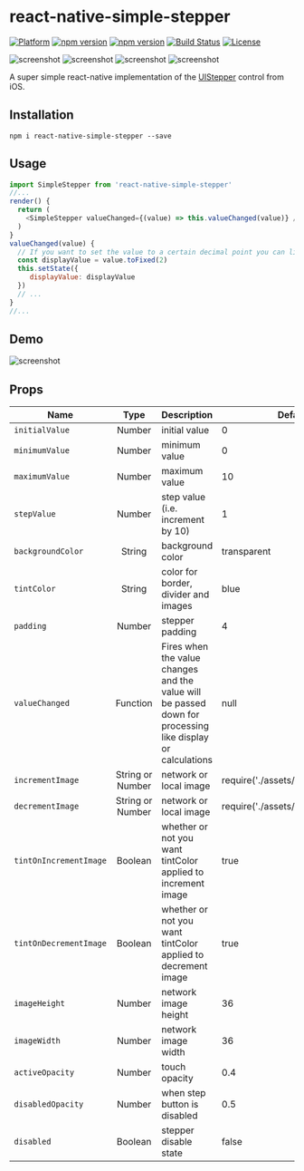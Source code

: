 # react-native-simple-stepper

[![Platform](https://img.shields.io/badge/platform-react--native-lightgrey.svg)](http://facebook.github.io/react-native/)
[![npm version](http://img.shields.io/npm/v/react-native-simple-stepper.svg)](https://www.npmjs.com/package/react-native-simple-stepper)
[![npm version](http://img.shields.io/npm/dm/react-native-simple-stepper.svg)](https://www.npmjs.com/package/react-native-simple-stepper)
[![Build Status](https://travis-ci.org/testshallpass/react-native-simple-stepper.svg?branch=master)](https://travis-ci.org/testshallpass/react-native-simple-stepper)
[![License](https://img.shields.io/badge/license-MIT-blue.svg)](https://raw.github.com/testshallpass/react-native-simple-stepper/master/LICENSE)

![screenshot](https://raw.github.com/testshallpass/react-native-simple-stepper/master/screenshots/red.png) ![screenshot](https://raw.github.com/testshallpass/react-native-simple-stepper/master/screenshots/blue.png) ![screenshot](https://raw.github.com/testshallpass/react-native-simple-stepper/master/screenshots/green.png) ![screenshot](https://raw.github.com/testshallpass/react-native-simple-stepper/master/screenshots/custom.png)

A super simple react-native implementation of the [UIStepper](https://developer.apple.com/reference/uikit/uistepper) control from iOS.

## Installation
```npm i react-native-simple-stepper --save```

## Usage
```javascript
import SimpleStepper from 'react-native-simple-stepper'
//...
render() {
  return (
    <SimpleStepper valueChanged={(value) => this.valueChanged(value)} />
  )
}
valueChanged(value) {
  // If you want to set the value to a certain decimal point you can like so:
  const displayValue = value.toFixed(2)
  this.setState({
     displayValue: displayValue
  })
  // ...
}
//...
```
## Demo
![screenshot](https://raw.github.com/testshallpass/react-native-simple-stepper/master/screenshots/demo.gif)

## Props
| Name | Type | Description | Default |
| --- | :---: | --- | --- |
| ```initialValue``` | Number  | initial value | 0
| ```minimumValue``` | Number  | minimum value | 0
| ```maximumValue``` | Number  | maximum value | 10
| ```stepValue``` | Number  | step value (i.e. increment by 10) | 1
| ```backgroundColor``` | String  | background color | transparent
| ```tintColor``` | String  | color for border, divider and images | blue
| ```padding``` | Number | stepper padding | 4
| ```valueChanged``` | Function  | Fires when the value changes and the value will be passed down for processing like display or calculations | null
| ```incrementImage``` | String or Number  | network or local image | require('./assets/increment.png')
| ```decrementImage``` | String or Number  | network or local image | require('./assets/decrement.png')
| ```tintOnIncrementImage``` | Boolean  | whether or not you want tintColor applied to increment image | true
| ```tintOnDecrementImage``` | Boolean  | whether or not you want tintColor applied to decrement image | true
| ```imageHeight``` | Number  | network image height | 36
| ```imageWidth``` | Number  | network image width | 36
| ```activeOpacity``` | Number  | touch opacity | 0.4
| ```disabledOpacity``` | Number  | when step button is disabled | 0.5
| ```disabled``` | Boolean  | stepper disable state | false

